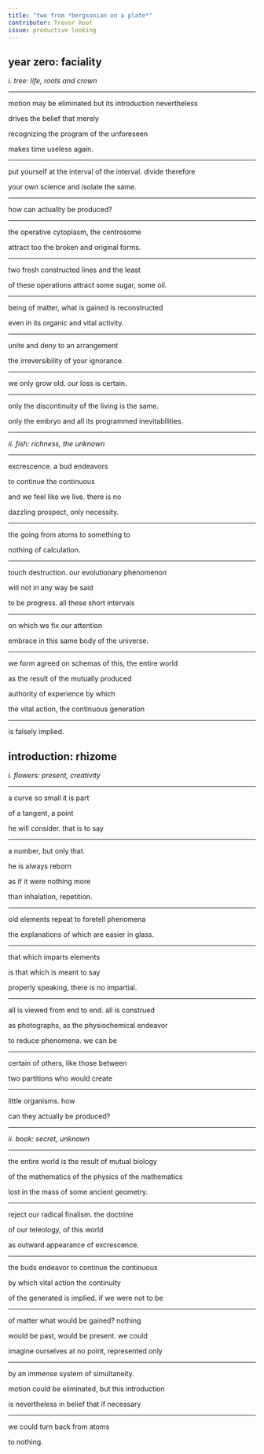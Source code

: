 ```yaml
---
title: "two from *bergsonian on a plate*"
contributor: Trevor Root
issue: productive looking
---
```


## year zero: faciality

<div class="tradwrap">

<p><em>i. tree: life, roots and crown</em> </p>

<hr />

<p>motion may be eliminated but its introduction nevertheless
</p>

<p>drives the belief that merely </p>

<p>recognizing the program of the unforeseen </p>

<p>makes time useless again. </p>

<hr />

<p>put yourself at the interval of the interval. divide therefore
</p>

<p>your own science and isolate the same. </p>

<hr />

<p>how can actuality be produced? </p>

<hr />

<p>the operative cytoplasm, the centrosome </p>

<p>attract too the broken and original forms. </p>

<hr />

<p>two fresh constructed lines and the least </p>

<p>of these operations attract some sugar, some oil. </p>

<hr />

<p>being of matter, what is gained is reconstructed </p>

<p>even in its organic and vital activity. </p>

<hr />

<p>unite and deny to an arrangement </p>

<p>the irreversibility of your ignorance. </p>

<hr />

<p>we only grow old. our loss is certain. </p>

<hr />

<p>only the discontinuity of the living is the same. </p>

<p>only the embryo and all its programmed inevitabilities. </p>

<hr />

<p><em>ii. fish: richness, the unknown</em> </p>

<hr />

<p>excrescence. a bud endeavors </p>

<p>to continue the continuous </p>

<p>and we feel like we live. there is no </p>

<p>dazzling prospect, only necessity. </p>

<hr />

<p>the going from atoms to something to </p>

<p>nothing of calculation. </p>

<hr />

<p>touch destruction. our evolutionary phenomenon </p>

<p>will not in any way be said </p>

<p>to be progress. all these short intervals </p>

<hr />

<p>on which we fix our attention </p>

<p>embrace in this same body of the universe. </p>

<hr />

<p>we form agreed on schemas of this, the entire world </p>

<p>as the result of the mutually produced </p>

<p>authority of experience by which </p>

<p>the vital action, the continuous generation </p>

<hr />

<p>is falsely implied. </p>

</div>

## introduction: rhizome

<div class="tradwrap">

<p><em>i. flowers: present, creativity</em> </p>

<hr />

<p>a curve so small it is part </p>

<p>of a tangent, a point </p>

<p>he will consider. that is to say </p>

<hr />

<p>a number, but only that. </p>

<p>he is always reborn </p>

<p>as if it were nothing more </p>

<p>than inhalation, repetition. </p>

<hr />

<p>old elements repeat to foretell phenomena </p>

<p>the explanations of which are easier in glass. </p>

<hr />

<p>that which imparts elements </p>

<p>is that which is meant to say </p>

<p>properly speaking, there is no impartial. </p>

<hr />

<p>all is viewed from end to end. all is construed </p>

<p>as photographs, as the physiochemical endeavor </p>

<p>to reduce phenomena. we can be </p>

<hr />

<p>certain of others, like those between </p>

<p>two partitions who would create </p>

<hr />

<p>little organisms. how </p>

<p>can they actually be produced? </p>

<hr />

<p><em>ii. book: secret, unknown</em> </p>

<hr />

<p>the entire world is the result of mutual biology </p>

<p>of the mathematics of the physics of the mathematics </p>

<p>lost in the mass of some ancient geometry. </p>

<hr />

<p>reject our radical finalism. the doctrine </p>

<p>of our teleology, of this world </p>

<p>as outward appearance of excrescence. </p>

<hr />

<p>the buds endeavor to continue the continuous </p>

<p>by which vital action the continuity </p>

<p>of the generated is implied. if we were not to be </p>

<hr />

<p>of matter what would be gained? nothing </p>

<p>would be past, would be present. we could </p>

<p>imagine ourselves at no point, represented only </p>

<hr />

<p>by an immense system of simultaneity. </p>

<p>motion could be eliminated, but this introduction </p>

<p>is nevertheless in belief that if necessary </p>

<hr />

<p>we could turn back from atoms </p>

<p>to nothing.</p>

</div>
